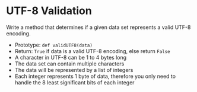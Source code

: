 # UTF-8 Validation
Write a method that determines if a given data set represents a valid UTF-8 encoding.

- Prototype: ```def validUTF8(data)```
- Return: ```True``` if data is a valid UTF-8 encoding, else return ```False```
- A character in UTF-8 can be 1 to 4 bytes long
- The data set can contain multiple characters
- The data will be represented by a list of integers
- Each integer represents 1 byte of data, therefore you only need to handle the 8 least significant bits of each integer

